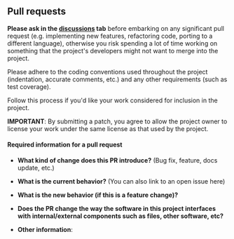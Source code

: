 <a name="pull-requests"></a>
## Pull requests


**Please ask in the [discussions](https://github.com/RI-SE/ATOS/discussions) tab** before embarking on any significant pull request (e.g. implementing new features, refactoring code, porting to a different language),
otherwise you risk spending a lot of time working on something that the
project's developers might not want to merge into the project. 

Please adhere to the coding conventions used throughout the project (indentation,
accurate comments, etc.) and any other requirements (such as test coverage).

Follow this process if you'd like your work considered for inclusion in the
project.

**IMPORTANT**: By submitting a patch, you agree to allow the project owner to
license your work under the same license as that used by the project.


#### Required information for a pull request


* **What kind of change does this PR introduce?** (Bug fix, feature, docs update, etc.)


* **What is the current behavior?** (You can also link to an open issue here)


* **What is the new behavior (if this is a feature change)?**


* **Does the PR change the way the software in this project interfaces with internal/external components such as files, other software, etc?**


* **Other information**:


